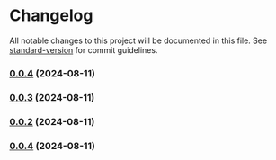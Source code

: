 # Changelog

All notable changes to this project will be documented in this file. See [standard-version](https://github.com/conventional-changelog/standard-version) for commit guidelines.

### [0.0.4](https://github.com/SebastianLl28/express-template/compare/v0.0.3...v0.0.4) (2024-08-11)

### [0.0.3](https://github.com/SebastianLl28/express-template/compare/v0.0.2...v0.0.3) (2024-08-11)

### [0.0.2](https://github.com/SebastianLl28/express-template/compare/v0.0.4...v0.0.2) (2024-08-11)

### [0.0.4](https://github.com/SebastianLl28/express-template/compare/v0.0.5...v0.0.4) (2024-08-11)
